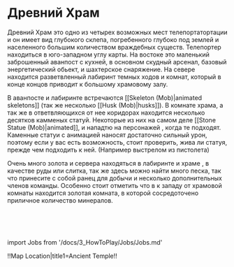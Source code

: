 # Древний Храм
Древний Храм это одно из четырех возможных мест телепортатортации и он имеет вид глубокого склепа, погребенного глубоко под землей и населенного большим количеством враждебных существ. Телепортер находиться в юго-западном углу карты. На востоке это маленький заброшенный аванпост с кухней, в основном скудный арсенал, базовый энергетический обьект, и шахтерское снаряжение. На севере находится разветвленный лабиринт темных ходов и комнат, который в конце концов приводит к большому храмовому залу.

В аванпосте и лабиринте встречаются [[Skeleton (Mob)|animated skeletons]] (так же несколько [[Husk (Mob)|husks]]). В комнате храма, а так же в ответвляющихся от нее коридорах находится несколько десятков камменых статуй. Некоторые из них на самом деле [[Stone Statue (Mob)|animated]], и нападтю на персонажей , когда те подходят. Каменные статуи с анимацией наносят достаточно сильный урон, поэтому если у вас есть возможность, стоит проверить, жива ли статуя, прежде чем подходить к ней. (Например выстрелом из пистолета)

Очень много золота и сервера находяться в лабиринте и храме , в качестве руды или слитка, так же здесь можно найти много песка, так что принесите с собой ранец для добычи и несколько дополнительных членов команды. Особенно стоит отметить что в к западу от храмовой комнаты находится золотая комната, в которой сосредоточено приличное количество минералов.

  <br/>
<br/>
<br/>

import Jobs from '/docs/3_HowToPlay/Jobs/Jobs.md'

<Jobs />
!!Map Location|title1=Ancient Temple!!
